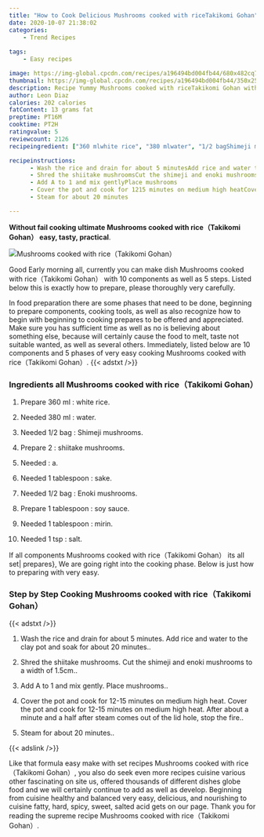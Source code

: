 ```yaml
---
title: "How to Cook Delicious Mushrooms cooked with riceTakikomi Gohan"
date: 2020-10-07 21:38:02
categories:
    - Trend Recipes
    
tags:
    - Easy recipes

image: https://img-global.cpcdn.com/recipes/a196494bd004fb44/680x482cq70/mushrooms-cooked-with-ricetakikomi-gohan-recipe-main-photo.jpg
thumbnail: https://img-global.cpcdn.com/recipes/a196494bd004fb44/350x250cq70/mushrooms-cooked-with-ricetakikomi-gohan-recipe-main-photo.jpg
description: Recipe Yummy Mushrooms cooked with riceTakikomi Gohan with 10 ingredients and 5 stages of easy cooking.
author: Leon Diaz
calories: 202 calories
fatContent: 13 grams fat
preptime: PT16M
cooktime: PT2H
ratingvalue: 5
reviewcount: 2126
recipeingredient: ["360 mlwhite rice", "380 mlwater", "1/2 bagShimeji mushrooms", "2shiitake mushrooms", "a", "1 tablespoonsake", "1/2 bagEnoki mushrooms", "1 tablespoonsoy sauce", "1 tablespoonmirin", "1 tspsalt"]

recipeinstructions: 
      - Wash the rice and drain for about 5 minutesAdd rice and water to the clay pot and soak for about 20 minutes 
      - Shred the shiitake mushroomsCut the shimeji and enoki mushrooms to a width of 15cm 
      - Add A to 1 and mix gentlyPlace mushrooms 
      - Cover the pot and cook for 1215 minutes on medium high heatCover the pot and cook for 1215 minutes on medium high heatAfter about a minute and a half after steam comes out of the lid hole stop the fire 
      - Steam for about 20 minutes

---
```




**Without fail cooking ultimate Mushrooms cooked with rice（Takikomi Gohan） easy, tasty, practical**. 


![Mushrooms cooked with rice（Takikomi Gohan）](https://img-global.cpcdn.com/recipes/a196494bd004fb44/680x482cq70/mushrooms-cooked-with-ricetakikomi-gohan-recipe-main-photo.jpg "Mushrooms cooked with rice（Takikomi Gohan）")




Good Early morning all, currently you can make dish Mushrooms cooked with rice（Takikomi Gohan） with 10 components as well as 5 steps. Listed below this is exactly how to prepare, please thoroughly very carefully.

In food preparation there are some phases that need to be done, beginning to prepare components, cooking tools, as well as also recognize how to begin with beginning to cooking prepares to be offered and appreciated. Make sure you has sufficient time as well as no is believing about something else, because will certainly cause the food to melt, taste not suitable wanted, as well as several others. Immediately, listed below are 10 components and 5 phases of very easy cooking Mushrooms cooked with rice（Takikomi Gohan）.
{{< adstxt />}}

### Ingredients all Mushrooms cooked with rice（Takikomi Gohan）


1. Prepare 360 ml : white rice.

1. Needed 380 ml : water.

1. Needed 1/2 bag : Shimeji mushrooms.

1. Prepare 2 : shiitake mushrooms.

1. Needed  : a.

1. Needed 1 tablespoon : sake.

1. Needed 1/2 bag : Enoki mushrooms.

1. Prepare 1 tablespoon : soy sauce.

1. Needed 1 tablespoon : mirin.

1. Needed 1 tsp : salt.



If all components Mushrooms cooked with rice（Takikomi Gohan） its all set| prepares}, We are going right into the cooking phase. Below is just how to preparing with very easy.

### Step by Step Cooking Mushrooms cooked with rice（Takikomi Gohan）

{{< adstxt />}}


1. Wash the rice and drain for about 5 minutes.
Add rice and water to the clay pot and soak for about 20 minutes..



1. Shred the shiitake mushrooms.
Cut the shimeji and enoki mushrooms to a width of 1.5cm..



1. Add A to 1 and mix gently.
Place mushrooms..



1. Cover the pot and cook for 12-15 minutes on medium high heat.
Cover the pot and cook for 12-15 minutes on medium high heat.
After about a minute and a half after steam comes out of the lid hole, stop the fire..



1. Steam for about 20 minutes..





{{< adslink />}}

Like that formula easy make with set recipes Mushrooms cooked with rice（Takikomi Gohan）, you also do seek even more recipes cuisine various other fascinating on site us, offered thousands of different dishes globe food and we will certainly continue to add as well as develop. Beginning from cuisine healthy and balanced very easy, delicious, and nourishing to cuisine fatty, hard, spicy, sweet, salted acid gets on our page. Thank you for reading the supreme recipe Mushrooms cooked with rice（Takikomi Gohan）.
